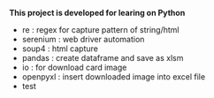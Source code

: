 **This project is developed for learing on Python**
- re : regex for capture pattern of string/html
- serenium : web driver automation
- soup4 : html capture
- pandas : create dataframe and save as xlsm
- io : for download card image
- openpyxl : insert downloaded image into excel file
- test